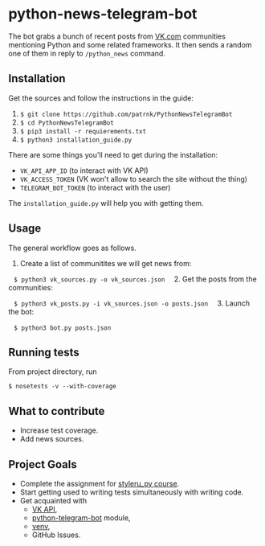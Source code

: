 # python-news-telegram-bot
The bot grabs a bunch of recent posts from [VK.com](vk.com) communities mentioning Python and some related frameworks. It then sends a random one of them in reply to ```/python_news``` command.
## Installation
Get the sources and follow the instructions in the guide:

1. ```$ git clone https://github.com/patrnk/PythonNewsTelegramBot```
2. ```$ cd PythonNewsTelegramBot```
3. ```$ pip3 install -r requierements.txt```
4. ```$ python3 installation_guide.py```

There are some things you'll need to get during the installation:
- ```VK_API_APP_ID``` (to interact with VK API)
- ```VK_ACCESS_TOKEN``` (VK won't allow to search the site without the thing)
- ```TELEGRAM_BOT_TOKEN``` (to interact with the user)

The ```installation_guide.py``` will help you with getting them.
## Usage
The general workflow goes as follows.

1. Create a list of communitites we will get news from:

  ```
  $ python3 vk_sources.py -o vk_sources.json
  ```
2. Get the posts from the communities:

  ```
  $ python3 vk_posts.py -i vk_sources.json -o posts.json
  ```
3. Launch the bot:

  ```
  $ python3 bot.py posts.json
  ```
  
## Running tests
From project directory, run
```
$ nosetests -v --with-coverage
```

## What to contribute
- Increase test coverage.
- Add news sources.

## Project Goals
- Complete the assignment for [styleru_py course](http://melevir.com/things/python_styleru/).
- Start getting used to writing tests simultaneously with writing code.
- Get acquainted with 
  - [VK API](https://vk.com/dev), 
  - [python-telegram-bot](https://python-telegram-bot.org/) module,
  - [venv](https://docs.python.org/3/library/venv.html),
  - GitHub Issues.
